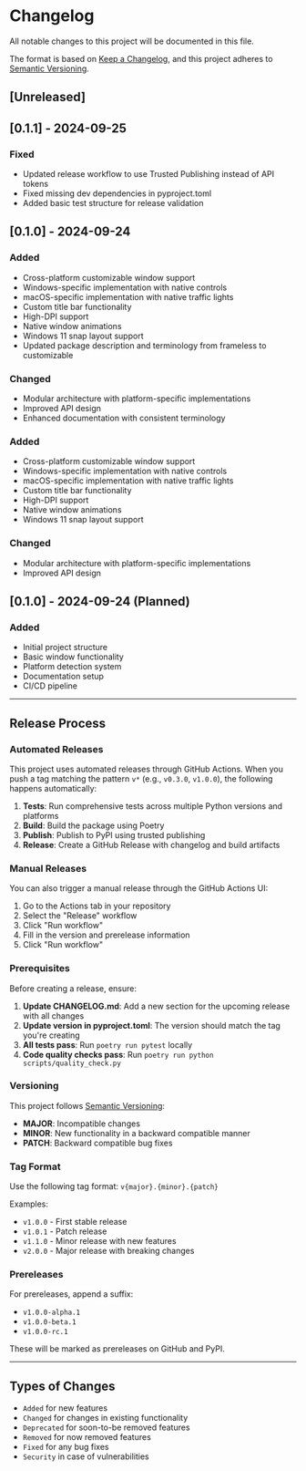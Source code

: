 # Changelog

All notable changes to this project will be documented in this file.

The format is based on [Keep a Changelog](https://keepachangelog.com/en/1.0.0/),
and this project adheres to [Semantic Versioning](https://semver.org/spec/v2.0.0.html).

## [Unreleased]

## [0.1.1] - 2024-09-25

### Fixed
- Updated release workflow to use Trusted Publishing instead of API tokens
- Fixed missing dev dependencies in pyproject.toml
- Added basic test structure for release validation

## [0.1.0] - 2024-09-24

### Added
- Cross-platform customizable window support
- Windows-specific implementation with native controls
- macOS-specific implementation with native traffic lights
- Custom title bar functionality
- High-DPI support
- Native window animations
- Windows 11 snap layout support
- Updated package description and terminology from frameless to customizable

### Changed
- Modular architecture with platform-specific implementations
- Improved API design
- Enhanced documentation with consistent terminology

### Added
- Cross-platform customizable window support
- Windows-specific implementation with native controls
- macOS-specific implementation with native traffic lights
- Custom title bar functionality
- High-DPI support
- Native window animations
- Windows 11 snap layout support

### Changed
- Modular architecture with platform-specific implementations
- Improved API design

## [0.1.0] - 2024-09-24 (Planned)

### Added
- Initial project structure
- Basic window functionality
- Platform detection system
- Documentation setup
- CI/CD pipeline

---

## Release Process

### Automated Releases

This project uses automated releases through GitHub Actions. When you push a tag matching the pattern `v*` (e.g., `v0.3.0`, `v1.0.0`), the following happens automatically:

1. **Tests**: Run comprehensive tests across multiple Python versions and platforms
2. **Build**: Build the package using Poetry
3. **Publish**: Publish to PyPI using trusted publishing
4. **Release**: Create a GitHub Release with changelog and build artifacts

### Manual Releases

You can also trigger a manual release through the GitHub Actions UI:

1. Go to the Actions tab in your repository
2. Select the "Release" workflow
3. Click "Run workflow"
4. Fill in the version and prerelease information
5. Click "Run workflow"

### Prerequisites

Before creating a release, ensure:

1. **Update CHANGELOG.md**: Add a new section for the upcoming release with all changes
2. **Update version in pyproject.toml**: The version should match the tag you're creating
3. **All tests pass**: Run `poetry run pytest` locally
4. **Code quality checks pass**: Run `poetry run python scripts/quality_check.py`

### Versioning

This project follows [Semantic Versioning](https://semver.org/spec/v2.0.0.html):

- **MAJOR**: Incompatible changes
- **MINOR**: New functionality in a backward compatible manner
- **PATCH**: Backward compatible bug fixes

### Tag Format

Use the following tag format: `v{major}.{minor}.{patch}`

Examples:
- `v1.0.0` - First stable release
- `v1.0.1` - Patch release
- `v1.1.0` - Minor release with new features
- `v2.0.0` - Major release with breaking changes

### Prereleases

For prereleases, append a suffix:

- `v1.0.0-alpha.1`
- `v1.0.0-beta.1`
- `v1.0.0-rc.1`

These will be marked as prereleases on GitHub and PyPI.

---

## Types of Changes

- `Added` for new features
- `Changed` for changes in existing functionality
- `Deprecated` for soon-to-be removed features
- `Removed` for now removed features
- `Fixed` for any bug fixes
- `Security` in case of vulnerabilities
